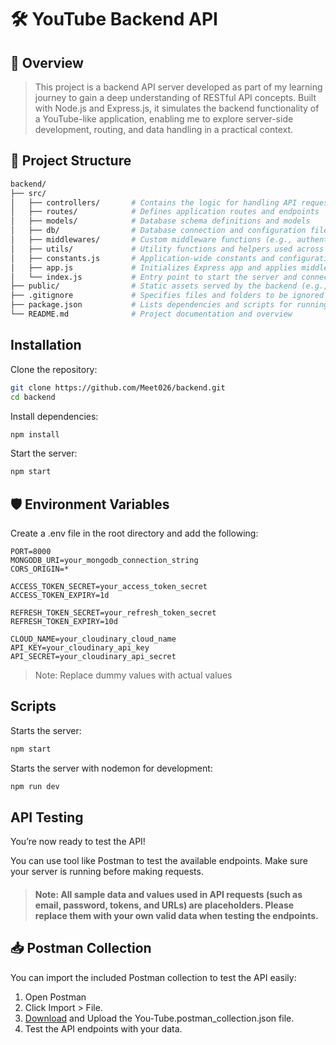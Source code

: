 # 🛠 YouTube Backend API

## 🚀 Overview

> This project is a backend API server developed as part of my learning journey to gain a deep understanding of RESTful API concepts. Built with Node.js and Express.js, it simulates the backend functionality of a YouTube-like application, enabling me to explore server-side development, routing, and data handling in a practical context.

## 📁 Project Structure
```bash
backend/
├── src/
│   ├── controllers/       # Contains the logic for handling API requests and responses
│   ├── routes/            # Defines application routes and endpoints
│   ├── models/            # Database schema definitions and models
│   ├── db/                # Database connection and configuration files
│   ├── middlewares/       # Custom middleware functions (e.g., authentication, error handling)
│   ├── utils/             # Utility functions and helpers used across the project
│   ├── constants.js       # Application-wide constants and configuration values
│   ├── app.js             # Initializes Express app and applies middleware and routes
│   └── index.js           # Entry point to start the server and connect to the database
├── public/                # Static assets served by the backend (e.g., images, uploads)
├── .gitignore             # Specifies files and folders to be ignored by Git
├── package.json           # Lists dependencies and scripts for running the project
└── README.md              # Project documentation and overview
```

## Installation 
Clone the repository:
```bash
git clone https://github.com/Meet026/backend.git
cd backend
```

Install dependencies:
```bash
npm install
```

Start the server:
```bash
npm start
```

## 🛡️ Environment Variables

Create a .env file in the root directory and add the following:
```
PORT=8000
MONGODB_URI=your_mongodb_connection_string
CORS_ORIGIN=*

ACCESS_TOKEN_SECRET=your_access_token_secret
ACCESS_TOKEN_EXPIRY=1d

REFRESH_TOKEN_SECRET=your_refresh_token_secret
REFRESH_TOKEN_EXPIRY=10d

CLOUD_NAME=your_cloudinary_cloud_name
API_KEY=your_cloudinary_api_key
API_SECRET=your_cloudinary_api_secret
```

> Note: Replace dummy values with actual values
## Scripts
Starts the server:
```bash
npm start
```
Starts the server with nodemon for development:
```bash
npm run dev
```
## API Testing
You’re now ready to test the API!

You can use tool like Postman to test the available endpoints. Make sure your server is running before making requests.

> #### Note: All sample data and values used in API requests (such as email, password, tokens, and URLs) are placeholders. Please replace them with your own valid data when testing the endpoints.

## 📥 Postman Collection
You can import the included Postman collection to test the API easily:
1. Open Postman
2. Click Import > File.
3. [Download](./You-Tube.postman.collection.json) and Upload the You-Tube.postman_collection.json file.
4. Test the API endpoints with your data.

